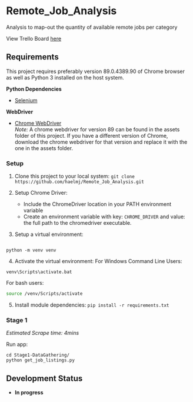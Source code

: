 # Remote_Job_Analysis

Analysis to map-out the quantity of available remote jobs per category

View Trello Board [here](https://trello.com/b/2eVWEyPj/remote-job-analysis)

## Requirements

This project requires preferably version 89.0.4389.90 of Chrome browser as well as Python 3 installed on the host system.

**Python Dependencies**

- [Selenium](https://pypi.org/project/selenium/)

**WebDriver**

- [Chrome WebDriver](https://chromedriver.chromium.org/)  
*Note:* A chrome webdriver for version 89 can be found in the assets folder of this project. If you have a different version of Chrome, download the chrome webdriver for that version and replace it with the one in the assets folder.

### Setup

1. Clone this project to your local system:
`git clone https://github.com/haelmj/Remote_Job_Analysis.git`

2. Setup Chrome Driver:

    - Include the ChromeDriver location in your PATH environment variable
    - Create an environment variable with key: `CHROME_DRIVER` and value: the full path to the chromedriver executable.

3. Setup a virtual environment:

```

python -m venv venv

```

4. Activate the virtual environment:
For Windows Command Line Users:

```
venv\Scripts\activate.bat
```

For bash users:

```bash
source /venv/Scripts/activate
```

5. Install module dependencies:
`pip install -r requirements.txt`

### Stage 1

*Estimated Scrape time: 4mins*

Run app:

```
cd Stage1-DataGathering/
python get_job_listings.py
```

## Development Status

- **In progress**
